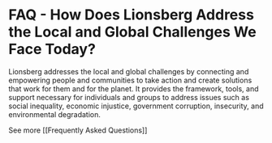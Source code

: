 # FAQ - How Does Lionsberg Address the Local and Global Challenges We Face Today?

Lionsberg addresses the local and global challenges by connecting and empowering people and communities to take action and create solutions that work for them and for the planet. It provides the framework, tools, and support necessary for individuals and groups to address issues such as social inequality, economic injustice, government corruption, insecurity, and environmental degradation. 

See more [[Frequently Asked Questions]]  